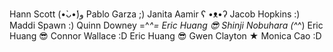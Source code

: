Hann Scott (•̀ᴗ•́)و
Pablo Garza ;)
Janita Aamir ʕ •ᴥ•ʔ
Jacob Hopkins :)
Maddi Spawn :)
Quinn Downey =^_^=
Eric Huang 😎
Shinji Nobuhara (^_^)
Eric Huang 😎
Connor Wallace :D
Eric Huang 😎
Gwen Clayton ★
Monica Cao :D
